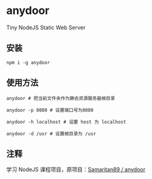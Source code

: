 # anydoor
Tiny NodeJS Static Web Server

## 安装

```
npm i -g anydoor
```

## 使用方法

```
anydoor # 把当前文件夹作为静态资源服务器根目录

anydoor -p 8080 # 设置端口号为8080

anydoor -h localhost # 设置 host 为 localhost

anydoor -d /usr # 设置根目录为 /usr
```



## 注释

学习 NodeJS 课程项目，原项目：[Samaritan89 / anydoor](https://github.com/Samaritan89/anydoor)